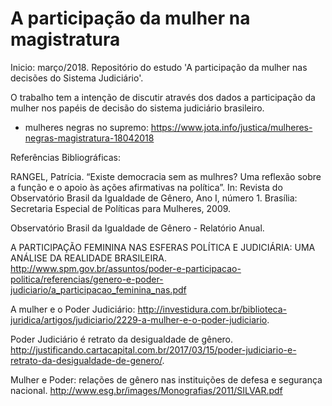 # A participação da mulher na magistratura

Inicio: março/2018.
Repositório do estudo 'A participação da mulher nas decisões do Sistema Judiciário'. 

O trabalho tem a intenção de discutir através dos dados a participação da mulher nos papéis de decisão do sistema judiciário brasileiro.

- mulheres negras no supremo: https://www.jota.info/justica/mulheres-negras-magistratura-18042018

Referências Bibliográficas:

RANGEL, Patrícia. “Existe democracia sem as mulhres? Uma reflexão sobre a função e o apoio às ações afirmativas na política”. In: Revista do Observatório Brasil da Igualdade de Gênero, Ano I, número 1. Brasília: Secretaria Especial de Políticas para Mulheres, 2009.

Observatório Brasil da Igualdade de Gênero - Relatório Anual.

A PARTICIPAÇÃO FEMININA NAS ESFERAS POLÍTICA E JUDICIÁRIA: UMA ANÁLISE DA REALIDADE BRASILEIRA. http://www.spm.gov.br/assuntos/poder-e-participacao-politica/referencias/genero-e-poder-judiciario/a_participacao_feminina_nas.pdf

A mulher e o Poder Judiciário: http://investidura.com.br/biblioteca-juridica/artigos/judiciario/2229-a-mulher-e-o-poder-judiciario.

Poder Judiciário é retrato da desigualdade de gênero. http://justificando.cartacapital.com.br/2017/03/15/poder-judiciario-e-retrato-da-desigualdade-de-genero/.

Mulher e Poder: relações de gênero nas instituições de defesa e segurança nacional. http://www.esg.br/images/Monografias/2011/SILVAR.pdf


